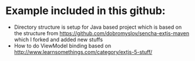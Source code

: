 # Example included in this github:

* Directory structure is setup for Java based project which is based on the structure from https://github.com/dobromyslov/sencha-extjs-maven which I forked and added new stuffs
* How to do ViewModel binding based on http://www.learnsomethings.com/category/extjs-5-stuff/

